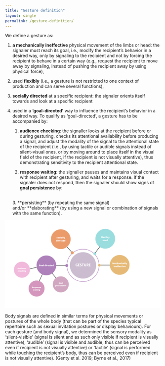 ```yaml
---
title: "Gesture definition"
layout: single
permalink: /gesture-definition/
---
```



We define a gesture as:
  1. **a mechanically ineffective** physical movement of the limbs or head: the signaler must reach its goal, i.e., modify the recipient’s behavior in a desired way, only by signaling to the recipient and not by forcing the recipient to behave in a certain way (e.g., request the recipient to move away by signaling, instead of pushing the recipient away by using physical force),   
  2. used **flexibly** (i.e., a gesture is not restricted to one context of production and can serve several functions),
  3. **socially directed** at a specific recipient: the signaler orients itself towards and look at a specific recipient
  4. used in a **‘goal-directed’** way to influence the recipient’s behavior in a desired way. To qualify as ‘goal-directed’, a gesture has to be accompanied by: <br>

      1. **audience checking**: the signaller looks at the recipient before or during gesturing, checks its attentional availability before producing a signal, and adjust the modality of the signal to the attentional state of the recipient (i.e., by using tactile or audible signals instead of silent-visual ones, or by moving around to place itself in the visual field of the recipient, if the recipient is not visually attentive), thus demonstrating sensitivity to the recipient attentional state.<br>

      2. **response waiting**: the signaller pauses and maintains visual contact with recipient after gesturing, and waits for a response. If the signaler does not respond, then the signaler should show signs of **goal persistence** by:
      <br>
      3. **persisting** (by repeating the same signal) and/or **elaborating** (by using a new signal or combination of signals with the same function).<br>

![Alt text](../assets/images/Gesture.png)

Body signals are defined in similar terms for physical movements or postures of the whole body (that can be part of the species typical repertoire such as sexual invitation postures or display behaviours). For each gesture (and body signal), we determined the sensory modality as ‘silent-visible’ (signal is silent and as such only visible if recipient is visually attentive), ‘audible’ (signal is visible and audible, thus can be perceived even if recipient is not visually attentive) or ‘tactile’ (signal is performed while touching the recipient’s body, thus can be perceived even if recipient is not visually attentive). (Genty et al. 2019; Byrne et al., 2017)
